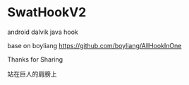 SwatHookV2
==========

android dalvik java hook

base on boyliang https://github.com/boyliang/AllHookInOne

Thanks for Sharing

站在巨人的肩膀上
